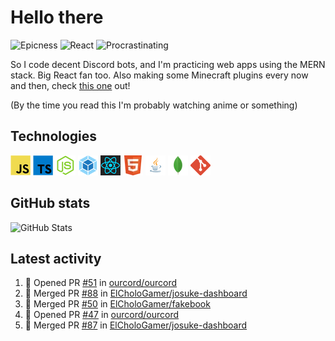 # Hello there

![Epicness](https://img.shields.io/badge/Epicness-69%25-brightgreen)
![React](https://img.shields.io/badge/React-good-blue)
![Procrastinating](https://img.shields.io/badge/Procrastinating-always-red)

So I code decent Discord bots, and I'm practicing web apps using the MERN stack. Big React fan too.
Also making some Minecraft plugins every now and then, check [this one][userlogin] out!

(By the time you read this I'm probably watching anime or something)

## Technologies

![JavaScript][javascript]
![TypeScript][typescript]
![Node.js][node]
![Webpack][webpack]
![React][react]
![HTML][html]
![Java][java]
![MongoDB][mongodb]
![Git][git]

## GitHub stats

![GitHub Stats](https://github-readme-stats.vercel.app/api?username=ElCholoGamer&theme=tokyonight)

[userlogin]: https://www.spigotmc.org/resources/userlogin.80669/
[javascript]: https://raw.githubusercontent.com/ElCholoGamer/ElCholoGamer/master/icons/javascript.png
[typescript]: https://raw.githubusercontent.com/ElCholoGamer/ElCholoGamer/master/icons/typescript.png
[java]: https://raw.githubusercontent.com/ElCholoGamer/ElCholoGamer/master/icons/java.png
[node]: https://raw.githubusercontent.com/ElCholoGamer/ElCholoGamer/master/icons/node.png
[react]: https://raw.githubusercontent.com/ElCholoGamer/ElCholoGamer/master/icons/react.png
[webpack]: https://raw.githubusercontent.com/ElCholoGamer/ElCholoGamer/master/icons/webpack.png
[html]: https://raw.githubusercontent.com/ElCholoGamer/ElCholoGamer/master/icons/html.png
[git]: https://raw.githubusercontent.com/ElCholoGamer/ElCholoGamer/master/icons/git.png
[mongodb]: https://raw.githubusercontent.com/ElCholoGamer/ElCholoGamer/master/icons/mongodb.png

## Latest activity

<!--START_SECTION:activity-->

1. 💪 Opened PR [#51](https://github.com/ourcord/ourcord/pull/51) in [ourcord/ourcord](https://github.com/ourcord/ourcord)
2. 🎉 Merged PR [#88](https://github.com/ElCholoGamer/josuke-dashboard/pull/88) in [ElCholoGamer/josuke-dashboard](https://github.com/ElCholoGamer/josuke-dashboard)
3. 🎉 Merged PR [#50](https://github.com/ElCholoGamer/fakebook/pull/50) in [ElCholoGamer/fakebook](https://github.com/ElCholoGamer/fakebook)
4. 💪 Opened PR [#47](https://github.com/ourcord/ourcord/pull/47) in [ourcord/ourcord](https://github.com/ourcord/ourcord)
5. 🎉 Merged PR [#87](https://github.com/ElCholoGamer/josuke-dashboard/pull/87) in [ElCholoGamer/josuke-dashboard](https://github.com/ElCholoGamer/josuke-dashboard)
<!--END_SECTION:activity-->
